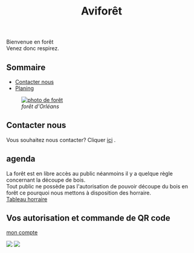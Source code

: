 <!DOCTYPE html>
<html>
	<head>
		<meta charset="utf-8" />
		<link rel="stylesheet" href="style.css" />
		<link rel="icon" type="image/png" href="logo.png" />
		<title>Aviforêt</title>
	</head>
	<body>
		<header>
		<h1> Aviforêt </h1>
		</header>
		<p> Bienvenue en forêt <br/> Venez donc respirez.<p/> 
		<h2 class="sommaire"> Sommaire </h2>
		<ul>
		<li> <a class="link" href="#Contacte"> Contacter nous </a> </li>
		<li> <a class="link"href="#planing"> Planing </a> </li>
		</ul>
		<figure>
			<a href="forêt-image.jpg"><image class="grosse image" src="forêt-image-mini.jpg" alt="photo de forêt" /> </a>
			<figcaption> <em>forêt d'Orléans</em> </figcaption>
		</figure>
		<h2 id="Contacte"> Contacter nous</h2> 
		<p>	Vous souhaitez nous contacter? 
		Cliquer <a class="link" href="page2.html" title="cliqué pour nous contacter">ici</a> .</p>
		<h2 id="planing"> agenda </h2>	
		<p> 
			La forêt est en libre accès au public néanmoins il y a quelque règle concernant la découpe de bois.<br/>
			Tout public ne possède pas l'autorisation de pouvoir découpe du bois en forêt ce pourquoi nous mettons à disposition des horraire.
			<br/> <a class="link" href="test2.html" title="réserver vos horraires">Tableau horraire </a>
		</p>
		<h2 id="autorisation"> Vos autorisation et commande de QR code </h2>
		<p> <a class="link" href="commande.html"title="ici vous trouverez vos identifiant" >mon compte </a> </p>
		<footer>
			<img class="logo" src="logo.png" />
			<img class="logo" src="Republique-francaise-logo.png" />
		</footer>
	</body>
</html >

